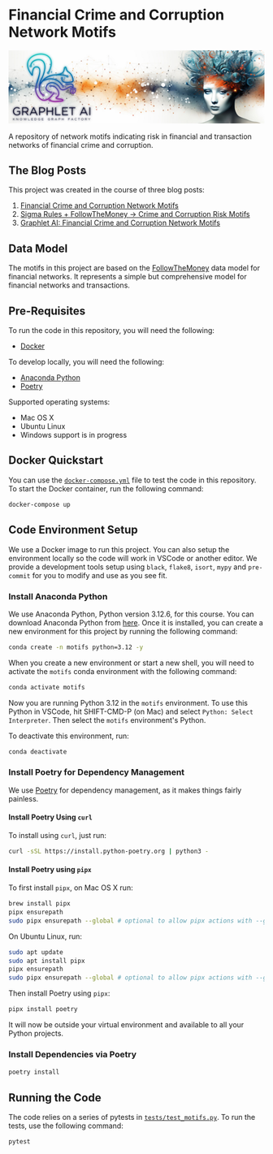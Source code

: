 # Financial Crime and Corruption Network Motifs

<center><img src="images/Graphlet-AI-Banner-with-Hypergraph-and-Womans-Head.jpg" /></center>

A repository of network motifs indicating risk in financial and transaction networks of financial crime and corruption.

## The Blog Posts

This project was created in the course of three blog posts:

1. [Financial Crime and Corruption Network Motifs](https://blog.graphlet.ai/financial-crime-and-corruption-network-motifs-4cf2e8e10eb5/)
2. [Sigma Rules + FollowTheMoney → Crime and Corruption Risk Motifs](https://blog.graphlet.ai/sigma-rules-followthemoney-crime-and-corruption-risk-motifs-9227825962c6)
3. [Graphlet AI: Financial Crime and Corruption Network Motifs]()

## Data Model

The motifs in this project are based on the [FollowTheMoney](https://followthemoney.tech) data model for financial networks. It represents a simple but comprehensive model for financial networks and transactions.

## Pre-Requisites

To run the code in this repository, you will need the following:

- [Docker](https://docs.docker.com/get-docker/)

To develop locally, you will need the following:

- [Anaconda Python](https://www.anaconda.com/products/individual)
- [Poetry](https://python-poetry.org/docs/#installation)

Supported operating systems:

- Mac OS X
- Ubuntu Linux
- Windows support is in progress

## Docker Quickstart

You can use the [`docker-compose.yml`](docker-compose.yml) file to test the code in this repository. To start the Docker container, run the following command:

```bash
docker-compose up
```

## Code Environment Setup

We use a Docker image to run this project. You can also setup the environment locally so the code will work in VSCode or another editor. We provide a development tools setup using `black`, `flake8`, `isort`, `mypy` and `pre-commit` for you to modify and use as you see fit.

### Install Anaconda Python

We use Anaconda Python, Python version 3.12.6, for this course. You can download Anaconda Python from [here](https://www.anaconda.com/products/individual). Once it is installed, you can create a new environment for this project by running the following command:

```bash
conda create -n motifs python=3.12 -y
```

When you create a new environment or start a new shell, you will need to activate the `motifs` conda environment with the following command:

```bash
conda activate motifs
```

Now you are running Python 3.12 in the `motifs` environment. To use this Python in VSCode, hit SHIFT-CMD-P (on Mac) and select `Python: Select Interpreter`. Then select the `motifs` environment's Python.

To deactivate this environment, run:

```bash
conda deactivate
```

### Install Poetry for Dependency Management

We use [Poetry](https://python-poetry.org/) for dependency management, as it makes things fairly painless. 

#### Install Poetry Using `curl`

To install using `curl`, just run:

```bash
curl -sSL https://install.python-poetry.org | python3 -
```

#### Install Poetry using `pipx`

To first install `pipx`, on Mac OS X run:

```bash
brew install pipx
pipx ensurepath
sudo pipx ensurepath --global # optional to allow pipx actions with --global argument
```

On Ubuntu Linux, run:

```bash
sudo apt update
sudo apt install pipx
pipx ensurepath
sudo pipx ensurepath --global # optional to allow pipx actions with --global argument
```

Then install Poetry using `pipx`:

```bash
pipx install poetry
```

It will now be outside your virtual environment and available to all your Python projects.

### Install Dependencies via Poetry

```bash
poetry install
```

## Running the Code

The code relies on a series of pytests in [`tests/test_motifs.py`](tests/test_motifs.py). To run the tests, use the following command:

```bash
pytest
```

